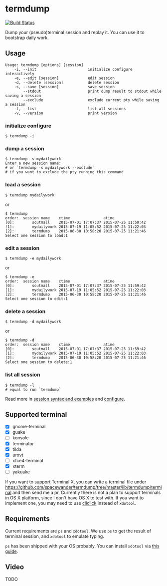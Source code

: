 # termdump

[![Build Status](https://travis-ci.org/spacewander/termdump.svg?branch=master)](http://travis-ci.org/spacewander/termdump)

Dump your (pseudo)terminal session and replay it. You can use it to bootstrap daily work.

## Usage

```shell
Usage: termdump [options] [session]
    -i, --init                       initialize configure interactively
    -e, --edit [session]             edit session
    -d, --delete [session]           delete session
    -s, --save [session]             save session
        --stdout                     print dump result to stdout while saving a session
        --exclude                    exclude current pty while saving a session
    -l, --list                       list all sessions
    -v, --version                    print version
```

### initialize configure

```shell
$ termdump -i
```

### dump a session

```shell
$ termdump -s mydailywork
Enter a new session name:
# or `termdump -s mydailywork --exclude`
# if you want to exclude the pty running this command
```

### load a session

```shell
$ termdump mydailywork
```

or

```shell
$ termdump
order:  session name    ctime               atime
[0]:        scutmall    2015-07-01 17:07:37 2015-07-25 11:59:42
[1]:        mydailywork 2015-07-19 11:05:52 2015-07-25 11:22:03
[2]:        termdump    2015-06-30 10:58:20 2015-07-25 11:21:46
Select one session to load:1
```

### edit a session

```shell
$ termdump -e mydailywork
```

or

```shell
$ termdump -e
order:  session name    ctime               atime
[0]:        scutmall    2015-07-01 17:07:37 2015-07-25 11:59:42
[1]:        mydailywork 2015-07-19 11:05:52 2015-07-25 11:22:03
[2]:        termdump    2015-06-30 10:58:20 2015-07-25 11:21:46
Select one session to edit:1
```

### delete a session

```shell
$ termdump -d mydailywork
```

or

```shell
$ termdump -d
order:  session name    ctime               atime
[0]:        scutmall    2015-07-01 17:07:37 2015-07-25 11:59:42
[1]:        mydailywork 2015-07-19 11:05:52 2015-07-25 11:22:03
[2]:        termdump    2015-06-30 10:58:20 2015-07-25 11:21:46
Select one session to delete:1
```

### list all session

```shell
$ termdump -l
# equal to run `termdump`
```

Read more in [session syntax and examples](sessions.md) and [configure](configure.md).

## Supported terminal

- [x] gnome-terminal
- [x] guake
- [ ] konsole
- [x] terminator
- [x] tilda
- [x] urxvt
- [ ] xfce4-terminal
- [x] xterm
- [ ] yakuake

If you want to support Terminal X, you can write a terminal file under
https://github.com/spacewander/termdump/tree/master/lib/termdump/terminal and then send me a pr.
Currently there is not a plan to support terminals in OS X platform, since I don't have OS X to test with.
If you want to implement one, you may need to use [cliclick](https://github.com/BlueM/cliclick) instead of `xdotool`.

## Requirements

Current requirements are `ps` and `xdotool`.
We use `ps` to get the result of terminal session, and `xdotool` to emulate typing.

`ps` has been shipped with your OS probably.
You can install `xdotool` via [this guide](http://www.semicomplete.com/projects/xdotool/#idp9392).

## Video

TODO
